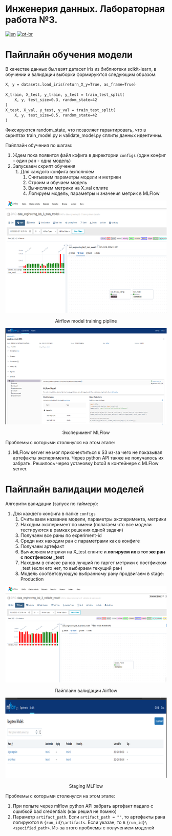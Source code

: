 # Инженерия данных. Лабораторная работа №3.
[![en](https://img.shields.io/badge/lang-en-red.svg)](https://github.com/Anteii/ssau-data-engineering-lab-3/blob/main/README.md)
[![pt-br](https://img.shields.io/badge/lang-pt--br-green.svg)](https://github.com/Anteii/ssau-data-engineering-lab-3/blob/main/README.ru-ru.md)


# Пайплайн обучения модели

В качестве данных был взят датасет iris из библиотеки scikit-learn, в обучении и валидации выборки формируются следующим образом:

    X, y = datasets.load_iris(return_X_y=True, as_frame=True)

    X_train, X_test, y_train, y_test = train_test_split(
        X, y, test_size=0.3, random_state=42
    )
    X_test, X_val, y_test, y_val = train_test_split(
        X, y, test_size=0.5, random_state=42
    )

Фиксируются random_state, что позволяет гарантировать, что в скриптах train_model.py и validate_model.py сплиты данных идентичны.

Пайплайн обучения по шагам:
1. Ждем пока появится файл кофига в директории `configs` (один конфиг - один ран - одна модель)
2. Запускаем скрипт обучения
    1. Для каждого конфига выполняем
        1. Считываем параметры модели и метрики
        2. Строим и обучаем модель
        3. Вычисляем метрики на X_val сплите
        4. Логируем модель, параметры и значения метрик в MLFlow

<p align="center">
  <img width="800" height="350" src="https://github.com/Anteii/ssau-data-engineering-lab-3/blob/main/screenshots/train-model-airflow.png"/>
</p>
<p style="text-align: center;">Airflow model training pipline</p>

<p align="center">
  <img width="800" height="300" src="https://github.com/Anteii/ssau-data-engineering-lab-3/blob/main/screenshots/mlflow-experiment-ui.png"/>
</p>
<p style="text-align: center;">Эксперимент MLFlow </p>

Проблемы с которыми столкнулся на этом этапе:
1. MLFlow server не мог приконектиться к S3 из-за чего не показывал артефакты эксперимента. Через python API также не получалось их забрать. Решилось через установку boto3 в контейнере с MLFlow server.
 

# Пайплайн валидации моделей

Алгоритм валидации (запуск по таймеру):
1. Для каждего конфига в папке `configs`
    1. Считываем название модели, параметры эксперимента, метрики
    2. Находим эксперимент по имени (полагаем что все модели тестируются в рамках решения одной задачи)
    3. Получаем все раны по experiment-id
    4. Среди них находим ран с параметрами как в конфиге
    5. Получаем артефакт
    6. Вычисляем метрики на X_test сплите и <b>логируем их в тот же ран с постфиксом _test</b>
    7. Находим в списке ранов лучший по таргет метрики с постфиксом _test (если его нет, то выбираем текущий ран)
    8. Модель соответсвующую выбранному рану продвигаем в stage: Production

<p align="center">
  <img width="800" height="300" src="https://github.com/Anteii/ssau-data-engineering-lab-3/blob/main/screenshots/validate-model-airflow.png">
</p>
<p style="text-align: center;">Пайплайн валидации Airflow</p>

<p align="center">
  <img width="800" height="250" src="https://github.com/Anteii/ssau-data-engineering-lab-3/blob/main/screenshots/mlflow-stage-ui.png"/>
</p>
<p style="text-align: center;">Staging MLFlow </p>

Проблемы с которыми столкнулся на этом этапе:
1. При попыте через mlflow python API забрать артефакт падало с ошибкой bad credentials (как решил не помню)
2. Параметр `artifact_path`. Если `artifact_path = ""`, то артефакты рана логируются в `{run_id}\artifacts`. Если указан, то в `{run_id}\<specified_path>`. Из-за этого проблемы с получением моделей